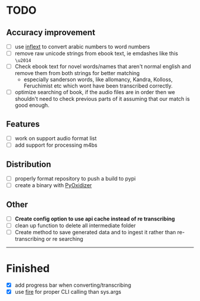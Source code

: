 # TODO 

## Accuracy improvement
- [ ] use [inflext](https://pypi.org/project/inflect/) to convert arabic numbers to word numbers
- [ ] remove raw unicode strings from ebook text, ie emdashes like this `\u2014`
- [ ] Check ebook text for novel words/names that aren't normal english and remove them from both strings for better matching
	- especially sanderson words, like allomancy, Kandra, Kolloss, Feruchimist etc which wont have been transcribed correctly.
- [ ] optimize searching of book, if the audio files are in order then we shouldn't need to check previous parts of it assuming that our match is good enough.
## Features
- [ ] work on support audio format list
- [ ] add support for processing m4bs
## Distribution
- [ ] properly format repository to push a build to pypi
- [ ] create a binary with [PyOxidizer](https://github.com/indygreg/PyOxidizer)
## Other
- [ ] **Create config option to use api cache instead of re transcribing**
- [ ] clean up function to delete all intermediate folder
- [ ] Create method to save generated data and to ingest it rather than re-transcribing or re searching 

---

# Finished
- [x] add progress bar when converting/transcribing
- [x] use [fire](https://github.com/google/python-fire) for proper CLI calling than sys.args 